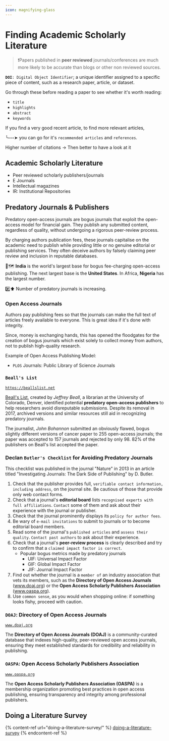 ```yaml
---
icon: magnifying-glass
---
```


# Finding Academic Scholarly Literature

> ❗Papers published in **peer reviewed** journals/conferences are much more likely to be accurate than blogs or other non reviewed sources.



**`DOI`**`: Digital Object Identifier`; a unique identifier assigned to a specific piece of content, such as a research paper, article, or dataset.&#x20;



Go through these before reading a paper to see whether it's worth reading:

* `title`
* `highlights`
* `abstract`
* `keywords`



If you find a very good recent article, to find more relevant articles,&#x20;

╰**---**➤ you can go for it's `recommended articles` and `references`.



Higher number of citations -> Then better to have a look at it



## Academic Scholarly Literature

* Peer reviewed scholarly publishers/journals
* E Journals
* Intellectual magazines
*   IR: Institutional Repositories



## Predatory Journals & Publishers

Predatory open-access journals are bogus journals that exploit the open-access model for financial gain. They publish any submitted content, regardless of quality, without undergoing a rigorous peer-review process.&#x20;

By charging authors publication fees, these journals capitalise on the academic need to publish while providing little or no genuine editorial or publishing services. They often deceive authors by falsely claiming peer review and inclusion in reputable databases.



📍🗺️ **India** is the world's largest base for bogus fee-charging open-access publishing. The next largest base is the **United States**. In Africa, **Nigeria** has the largest number.

\#️⃣⬆️ Number of predatory journals is increasing.



### Open Access Journals

Authors pay publishing fees so that the journals can make the full text of articles freely available to everyone. This is great idea if it's done with integrity.

Since, money is exchanging hands, this has opened the floodgates for the creation of bogus journals which exist solely to collect money from authors, not to publish high-quality research.



Example of Open Access Publishing Model:

* `PLOS` Journals: Public Library of Science Journals

### `Beall's List` &#x20;

[`https://beallslist.net`](https://beallslist.net/)

[Beall's List](https://beallslist.net/), created by _Jeffrey Beall_, a librarian at the University of Colorado, Denver, identified potential **predatory open-access publishers** to help researchers avoid disreputable submissions. Despite its removal in 2017, archived versions and similar resources still aid in recognizing predatory journals.

The journalist, _John Bohannon_ submitted an obviously flawed, bogus slightly different versions of cancer paper to 255 open-access journals; the paper was accepted to 157 journals and rejected by only 98. 82% of the publishers on Beall's list accepted the paper.



### Declan `Butler's Checklist` for Avoiding Predatory Journals

This checklist was published in the journal "Nature" in 2013 in an article titled "Investigating Journals: The Dark Side of Publishing" by D. Butler.



1. Check that the publisher provides full, `verifiable contact information, including address`, on the journal site. Be cautious of those that provide only web contact forms.
2. Check that a journal's **editorial board** lists `recognised experts with full affiliations`. `Contact` some of them and ask about their experience with the journal or publisher.
3. Check that the journal prominently displays its `policy for author fees`.
4. Be wary of `e-mail invitations` to submit to journals or to become editorial board members.
5. Read some of the journal's `published articles` and `assess their quality`. `Contact past authors` to ask about their experience.
6. Check that a journal's **peer-review process** is clearly described and try to confirm that a `claimed impact factor is correct`.
   * Popular bogus metrics made by predatory journals&#x20;
     * UIF: Universal Impact Factor
     * GIF: Global Impact Factor
     * JIF: Journal Impact Factor
7. Find out whether the journal is a `member of` an industry association that vets its members, such as the **Directory of Open Access Journals** (www.doaj.org) or the **Open Access Scholarly Publishers Association** (www.oaspa.org).
8. Use `common sense`, as you would when shopping online: if something looks fishy, proceed with caution.



### `DOAJ`: Directory of Open Access Journals

[`www.doaj.org`](https://www.doaj.org)

The **Directory of Open Access Journals (DOAJ)** is a community-curated database that indexes high-quality, peer-reviewed open access journals, ensuring they meet established standards for credibility and reliability in publishing.



### `OASPA`: Open Access Scholarly Publishers Association

[`www.oaspa.org`](https://www.oaspa.org)

The **Open Access Scholarly Publishers Association (OASPA)** is a membership organization promoting best practices in open access publishing, ensuring transparency and integrity among professional publishers.



## Doing a Literature Survey

{% content-ref url="doing-a-literature-survey/" %}
[doing-a-literature-survey](doing-a-literature-survey/)
{% endcontent-ref %}





